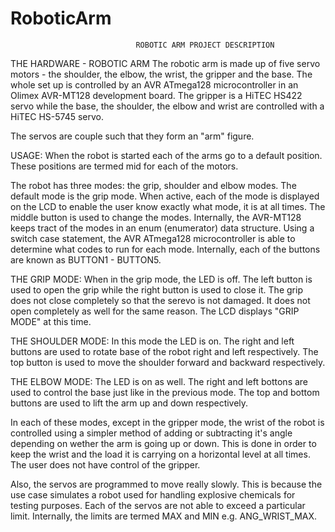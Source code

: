 RoboticArm
==========

  							
								ROBOTIC ARM PROJECT DESCRIPTION		
THE HARDWARE - ROBOTIC ARM 
The robotic arm is made up of five servo motors - the shoulder, the elbow, the wrist, the gripper and the 
base. The whole set up is controlled by an AVR ATmega128 microcontroller in an Olimex AVR-MT128 development 
board. The gripper is a HiTEC HS422 servo while the base, the shoulder, the elbow and wrist are controlled 
with a HiTEC HS-5745 servo. 

The servos are couple such that they form an "arm" figure. 

USAGE: 
When the robot is started each of the arms go to a default position. These positions are termed mid for 
each of the motors. 

The robot has three modes: the grip, shoulder and elbow modes. The default mode is the grip mode. When 
active, each of the mode is displayed on the LCD to enable the user know exactly what mode, it is at 
all times. The middle button is used to change the modes. Internally, the AVR-MT128 keeps tract of the 
modes in an enum (enumerator) data structure. Using a switch case statement, the AVR ATmega128 
microcontroller is able to determine what codes to run for each mode. Internally, each of the buttons are 
known as BUTTON1 - BUTTON5. 

THE GRIP MODE: 
When in the grip mode, the LED is off. The left button is used to open the grip while the right button is 
used to close it. The grip does not close completely so that the serevo is not damaged. It does not open 
completely as well for the same reason. The LCD displays "GRIP MODE" at this time. 

THE SHOULDER MODE: 
In this mode the LED is on. The right and left buttons are used to rotate base of the robot right and left 
respectively. The top button is used to move the shoulder forward and backward respectively. 

THE ELBOW MODE: 
The LED is on as well. The right and left bottons are used to control the base just like in the previous 
mode. The top and bottom buttons are used to lift the arm up and down respectively. 

In each of these modes, except in the gripper mode, the wrist of the robot is controlled using a simpler 
method of adding or subtracting it's angle depending on wether the arm is going up or down. This is done 
in order to keep the wrist and the load it is carrying on a horizontal level at all times. The user does 
not have control of the gripper. 

Also, the servos are programmed to move really slowly. This is because the use case simulates a robot used 
for handling explosive chemicals for testing purposes. Each of the servos are not able to exceed a particular 
limit. Internally, the limits are termed MAX and MIN e.g. ANG_WRIST_MAX. 
